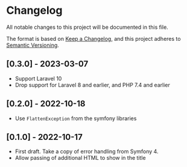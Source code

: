 # Changelog
All notable changes to this project will be documented in this file.

The format is based on [Keep a Changelog](https://keepachangelog.com/en/1.0.0/),
and this project adheres to [Semantic Versioning](https://semver.org/spec/v2.0.0.html).

## [0.3.0] - 2023-03-07
- Support Laravel 10
- Drop support for Laravel 8 and earlier, and PHP 7.4 and earlier

## [0.2.0] - 2022-10-18
- Use `FlattenException` from the symfony libraries

## [0.1.0] - 2022-10-17
- First draft. Take a copy of error handling from Symfony 4.
- Allow passing of additional HTML to show in the title
